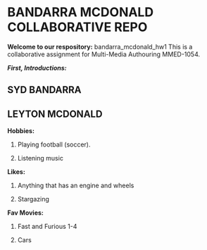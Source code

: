 # BANDARRA MCDONALD COLLABORATIVE REPO
**Welcome to our respository:**
bandarra_mcdonald_hw1
 This is a collaborative assignment for Multi-Media Authouring MMED-1054.

 ***First, Introductions:***
 ## SYD BANDARRA
 



## LEYTON MCDONALD



**Hobbies:**
1. Playing football (soccer).

2. Listening music

**Likes:**
1. Anything that has an engine and wheels

2. Stargazing

**Fav Movies:**
1. Fast and Furious 1-4

2. Cars 


